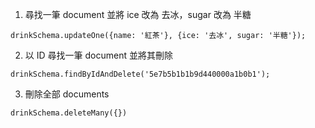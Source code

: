 1. 尋找一筆 document 並將 ice 改為 去冰，sugar 改為 半糖
```
drinkSchema.updateOne({name: '紅茶'}, {ice: '去冰', sugar: '半糖'});
```
2. 以 ID 尋找一筆 document 並將其刪除
```
drinkSchema.findByIdAndDelete('5e7b5b1b1b9d440000a1b0b1');
```
3. 刪除全部 documents
```
drinkSchema.deleteMany({})
```